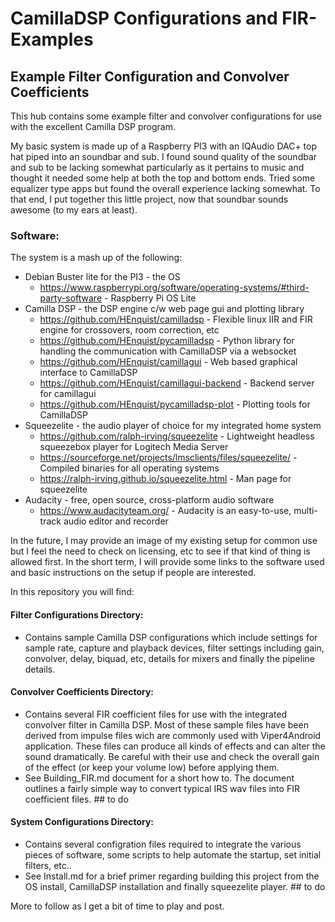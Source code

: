 # CamillaDSP Configurations and FIR-Examples
## Example Filter Configuration and Convolver Coefficients

This hub contains some example filter and convolver configurations for use with the excellent Camilla DSP program.

My basic system is made up of a Raspberry PI3 with an IQAudio DAC+ top hat piped into an soundbar and sub.  I found sound quality of the soundbar and sub to be lacking somewhat particularly as it pertains to music and thought it needed some help at both the top and bottom ends.  Tried some equalizer type apps but found the overall experience lacking somewhat. To that end, I put together this little project, now that soundbar sounds awesome (to my ears at least). 

### Software:
The system is a mash up of the following:
  - Debian Buster lite for the PI3 - the OS
    - https://www.raspberrypi.org/software/operating-systems/#third-party-software  - Raspberry Pi OS Lite
  - Camilla DSP - the DSP engine c/w web page gui and plotting library  
    - https://github.com/HEnquist/camilladsp  - Flexible linux IIR and FIR engine for crossovers, room correction, etc
    - https://github.com/HEnquist/pycamilladsp  - Python library for handling the communication with CamillaDSP via a websocket
    - https://github.com/HEnquist/camillagui  - Web based graphical interface to CamillaDSP
    - https://github.com/HEnquist/camillagui-backend  - Backend server for camillagui
    - https://github.com/HEnquist/pycamilladsp-plot  - Plotting tools for CamillaDSP
  - Squeezelite - the audio player of choice for my integrated home system 
    - https://github.com/ralph-irving/squeezelite  - Lightweight headless squeezebox player for Logitech Media Server
    - https://sourceforge.net/projects/lmsclients/files/squeezelite/  - Compiled binaries for all operating systems
    - https://ralph-irving.github.io/squeezelite.html  - Man page for squeezelite 
  - Audacity - free, open source, cross-platform audio software
    - https://www.audacityteam.org/  - Audacity is an easy-to-use, multi-track audio editor and recorder 

In the future, I may provide an image of my existing setup for common use but I feel the need to check on licensing, etc to see if that kind of thing is allowed first.  In the short term, I will provide some links to the software used and basic instructions on the setup if people are interested.

In this repository you will find:
#### Filter Configurations Directory:
  -   Contains sample Camilla DSP configurations which include settings for sample rate, capture and playback devices, filter settings including gain, convolver, delay, biquad, etc, details for mixers and finally the pipeline details.
#### Convolver Coefficients Directory:
  -   Contains several FIR coefficient files for use with the integrated convolver filter in Camilla DSP.  Most of these sample files have been derived from impulse files wich are commonly used with Viper4Android application.  These files can produce all kinds of effects and can alter the sound dramatically.  Be careful with their use and check the overall gain of the effect (or keep your volume low) before applying them.
  -   See Building_FIR.md document for a short how to.  The document outlines a fairly simple way to convert typical IRS wav files into FIR coefficient files. ## to do
#### System Configurations Directory:
  -   Contains several configration files required to integrate the various pieces of software, some scripts to help automate the startup, set initial filters, etc..
  -   See Install.md for a brief primer regarding building this project from the OS install, CamillaDSP installation and finally squeezelite player.  ## to do

More to follow as I get a bit of time to play and post.
